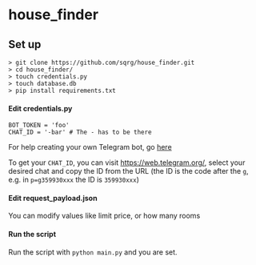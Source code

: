 # house_finder

## Set up

```
> git clone https://github.com/sqrg/house_finder.git
> cd house_finder/
> touch credentials.py
> touch database.db
> pip install requirements.txt
```

#### Edit credentials.py
```
BOT_TOKEN = 'foo'
CHAT_ID = '-bar' # The - has to be there
```

For help creating your own Telegram bot, go [here](https://core.telegram.org/bots)

To get your `CHAT_ID`, you can visit https://web.telegram.org/, select your desired chat and copy the ID from the URL (the ID is the code after the `g`, e.g. in `p=g359930xxx` the ID is `359930xxx`)

#### Edit request_payload.json

You can modify values like limit price, or how many rooms

#### Run the script

Run the script with `python main.py` and you are set.
